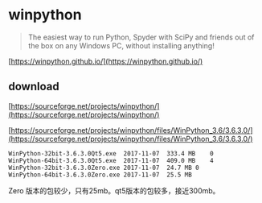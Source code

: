 # winpython

> The easiest way to run Python, Spyder with SciPy and friends out of the box on any Windows PC, without installing anything!
> 
[https://winpython.github.io/](https://winpython.github.io/)

## download
[https://sourceforge.net/projects/winpython/](https://sourceforge.net/projects/winpython/)


[https://sourceforge.net/projects/winpython/files/WinPython_3.6/3.6.3.0/](https://sourceforge.net/projects/winpython/files/WinPython_3.6/3.6.3.0/)
```
WinPython-32bit-3.6.3.0Qt5.exe	2017-11-07	333.4 MB	0
WinPython-64bit-3.6.3.0Qt5.exe	2017-11-07	409.0 MB	4
WinPython-32bit-3.6.3.0Zero.exe	2017-11-07	24.7 MB	0
WinPython-64bit-3.6.3.0Zero.exe	2017-11-07	25.5 MB
```

Zero 版本的包较少，只有25mb。qt5版本的包较多，接近300mb。



